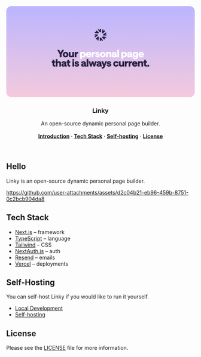 <a href="https://lin.ky">
  <img alt="Linky - The open-source dynamic personal page builder" src=".github/cover.png">
</a>

<h3 align="center">Linky</h3>

<p align="center">
    An open-source dynamic personal page builder.
    <br />
    <br />
    <a href="#hello"><strong>Introduction</strong></a> ·
    <a href="#tech-stack"><strong>Tech Stack</strong></a> ·
    <a href="#self-hosting"><strong>Self-hosting</strong></a> ·
    <a href="#license"><strong>License</strong></a>
</p>

<br/>

## Hello

Linky is an open-source dynamic personal page builder.

https://github.com/user-attachments/assets/d2c04b21-eb96-459b-8751-0c2bcb904da8

## Tech Stack

- [Next.js](https://nextjs.org/) – framework
- [TypeScript](https://www.typescriptlang.org/) – language
- [Tailwind](https://tailwindcss.com/) – CSS
- [NextAuth.js](https://next-auth.js.org/) – auth
- [Resend](https://resend.com/) – emails
- [Vercel](https://vercel.com/) – deployments

## Self-Hosting

You can self-host Linky if you would like to run it yourself.

- [Local Development](./docs/local-development.md)
- [Self-hosting](./docs/self-hosting.md)

## License

Please see the [LICENSE](https://github.com/tryglow/glow/blob/main/LICENSE) file for more information.

